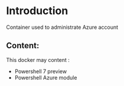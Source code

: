 # Introduction 
Container used to administrate Azure account

## Content:

This docker may content :
- Powershell 7 preview 
- Powershell Azure module